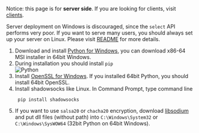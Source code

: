 Notice: this page is for **server side**. If you are looking for clients, visit [clients](https://github.com/shadowsocks/shadowsocks/wiki/Ports-and-Clients#windows).

Server deployment on Windows is discouraged, since the `select` API performs very poor. If you want to serve many users, you should always set up your server on Linux. Please visit [README](https://github.com/shadowsocks/shadowsocks/blob/master/README.md) for more details.

1. Download and install [Python for Windows](https://www.python.org/downloads/windows/), you can download x86-64 MSI installer in 64bit Windows.
2. During installation you should install `pip`  
![Python](https://cloud.githubusercontent.com/assets/493124/5639371/0b91b9fa-9650-11e4-9782-44526d25f2fa.png)
3. Install [OpenSSL for Windows](https://slproweb.com/products/Win32OpenSSL.html). If you installed 64bit Python, you should install 64bit OpenSSL.
4. Install shadowsocks like Linux. In Command Prompt, type command line  
    ````
     pip install shadowsocks
    ````
5. If you want to use `salsa20` or `chacha20` encryption, download [libsodium](http://download.libsodium.org/libsodium/releases/) and put dll files (without path) into `C:\Windows\System32` or `C:\Windows\SysWOW64` (32bit Python on 64bit Windows).